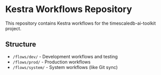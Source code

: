# Kestra Workflows Repository

This repository contains Kestra workflows for the timescaledb-ai-toolkit project.

## Structure

- `/flows/dev/` - Development workflows and testing
- `/flows/prod/` - Production workflows
- `/flows/system/` - System workflows (like Git sync)